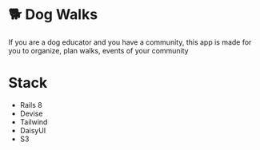 # 🐕 Dog Walks

If you are a dog educator and you have a community, this app is made for you to organize, plan walks, events of your community 

# Stack

- Rails 8
- Devise
- Tailwind
- DaisyUI
- S3
